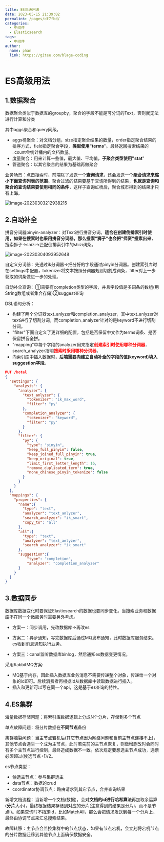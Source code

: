 ```yaml
---
title: ES高级用法
date: 2023-05-15 21:39:02
permalink: /pages/df7fbd/
categories:
  - 中间件
  - Elasticsearch
tags:
  - 中间件
author: 
  name: phan
  link: https://gitee.com/blage-coding
---
```

# ES高级用法

## 1.数据聚合

数据聚合类似于数据库的groupby，聚合的字段不能是可分词的Text，否则就无法进行计算和分类

其中aggs聚合和query同级。

- aggs桶聚合：对文档分组，size指定聚合结果的数量，order指定聚合结果的排序方式，field指定聚合字段，**类型使用"terms**"。最终返回搜索结果的_count会统计桶内的文档数量。
- 度量聚合：用来计算一些值，最大值、平均值。**子聚合类型使用"stat**"
- 管道聚合：以其它聚合的结果为基础再做聚合

业务场景：点击搜索时，前端除了发送一个**查询请求**，还会发送一个**聚合请求来缩小下面查询列表的范围**。聚合过滤的结果要基于查询所得到的结果，**也就是查询和聚合的查询结果要使用相同的条件**，这样子查询虹桥后，聚合城市得到的结果才只有上海。

![image-20230303212938215](https://cdn.staticaly.com/gh/blage-coding/picx-images-hosting@master/20230515/image-20230303212938215.m286i4q9egw.webp)

## 2.自动补全

拼音分词器pinyin-analyzer：对Text进行拼音分词。**适合在创建倒排索引时使用，如果在搜索时也采用拼音分词器，那么搜索"狮子"也会把"师资"搜素出来**，搜索狮子->shizi->匹配倒排索引中的shizi词条。

![image-20230304093952648](https://cdn.staticaly.com/gh/blage-coding/picx-images-hosting@master/20230515/image-20230304093952648.32thdi36cwo0.webp)

自定义分词器：先通过ik分词器->把分好的字段通过pinyin分词器。创建索引库时在settings中配置，tokenizer将文本按照分词器规则切割成词条，filter对上一步获取的词条做进一步的处理。

自动补全查询：①需要有completion类型的字段，并且字段值是多词条的数组(用String数组或者集合存储)②suggest查询

DSL语句分析：

- 构建了两个分词器text_anlyzer和completion_analyzer，其中text_anlyzer对text进行了切割分词，而completion_analyzer针对的是keyword不进行切割分词。
- "filter"下面自定义了更详细的配置，包括是否保留中文作为terms词条、是否保留拼音全拼。
- "mapping"中每个字段的analyzer用来指定<font color="red">**创建索引时使用哪种分词器**</font>，search_analyzer指明<font color="red">**搜索时采用哪种分词器**</font>。
- 向索引库中插入数据时，**后端需要向建立自动补全的字段的值(keyword)填入suggestion字段**。

```json
PUT /hotel
{
  "settings": {
    "analysis": {
      "analyzer": {
        "text_anlyzer": {
          "tokenizer": "ik_max_word",
          "filter": "py"
        },
        "completion_analyzer": {
          "tokenizer": "keyword",
          "filter": "py"
        }
      },
      "filter": {
        "py": {
          "type": "pinyin",
          "keep_full_pinyin": false,
          "keep_joined_full_pinyin": true,
          "keep_original": true,
          "limit_first_letter_length": 16,
          "remove_duplicated_term": true,
          "none_chinese_pinyin_tokenize": false
        }
      }
    }
  },
  "mappings": {
    "properties": {
      "name":{
        "type": "text",
        "analyzer": "text_anlyzer",
        "search_analyzer": "ik_smart",
        "copy_to": "all"
      },
      "all":{
        "type": "text",
        "analyzer": "text_anlyzer",
        "search_analyzer": "ik_smart"
      },
      "suggestion":{
          "type": "completion",
          "analyzer": "completion_analyzer"
      }
    }
  }
}
```

## 3.数据同步

数据库数据变化时要保证Elasticsearch的数据也要同步变化。当搜索业务和数据库不在同一个微服务时需要另外考虑。

- 方案一：同步调用，先改数据库->再改es

- 方案二：异步通知，写完数据库后通过MQ发布通知，此时数据库服务结束。es收到消息通知执行业务。
- 方案三：canal监听数据库binlog，然后通知es数据变更情况。

采用RabbitMQ方案:

- MQ基于内存，因此插入数据库业务消息不需要传递整个对象，传递给一个对象的id即可。后续消费者再根据id从数据库中读取数据进行插入。
- 插入和更新可以写在同一个api，这是基于es查询的特性。

## 4.ES集群

海量数据存储问题：将索引库数据逻辑上分成N个分片，存储到多个节点

单点故障问题：将分片数据在**不同节点**备份

集群脑裂问题：当主节点宕机后(其它节点因为网络问题和当前主节点连接不上)，其他节点会选举一个成为主节点，此时若先前的主节点恢复，则做增删改时会同时有多个主节点进行控制，最终造成数据不一致。依次规定要想选主节点成功，选票必须超过(候选节点+1)/2。

es节点类型：

- 候选主节点：参与集群选主
- data节点：数据的crud
- coordinator协调节点：路由请求到其它节点，合并查询结果

新增文档流程：当新增一个文档(数据)，会对**文档的id进行哈希算法**再加取余运算(**分片**大小)，最终根据结果存储到对应的分片(注意得到的结果是分片i，而不是节点i)。如果查询时不指定id，比如MatchAll，那么会把请求发送到每一个分片上，最终由协调节点来汇总搜索结果。

故障转移：主节点会监控集群中的节点状态，如果有节点宕机，会立刻将宕机节点的分片数据迁移到其他节点上面确保数据安全。
